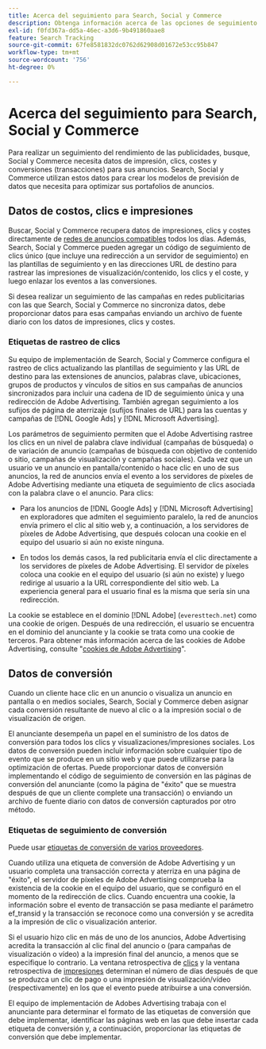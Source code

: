 ```yaml
---
title: Acerca del seguimiento para Search, Social y Commerce
description: Obtenga información acerca de las opciones de seguimiento para Search, Social y Commerce.
exl-id: f0fd367a-dd5a-46ec-a3d6-9b491860aae8
feature: Search Tracking
source-git-commit: 67fe8581832dc0762d62908d01672e53cc95b847
workflow-type: tm+mt
source-wordcount: '756'
ht-degree: 0%

---
```


# Acerca del seguimiento para Search, Social y Commerce

Para realizar un seguimiento del rendimiento de las publicidades, busque, Social y Commerce necesita datos de impresión, clics, costes y conversiones (transacciones) para sus anuncios. Search, Social y Commerce utilizan estos datos para crear los modelos de previsión de datos que necesita para optimizar sus portafolios de anuncios.

## Datos de costos, clics e impresiones

Buscar, Social y Commerce recupera datos de impresiones, clics y costes directamente de [redes de anuncios compatibles](/help/search-social-commerce/introduction/supported-inventory.md) todos los días. Además, Search, Social y Commerce pueden agregar un código de seguimiento de clics único (que incluye una redirección a un servidor de seguimiento) en las plantillas de seguimiento y en las direcciones URL de destino para rastrear las impresiones de visualización/contenido, los clics y el coste, y luego enlazar los eventos a las conversiones.

Si desea realizar un seguimiento de las campañas en redes publicitarias con las que Search, Social y Commerce no sincroniza datos, debe proporcionar datos para esas campañas enviando un archivo de fuente diario con los datos de impresiones, clics y costes.

### Etiquetas de rastreo de clics

Su equipo de implementación de Search, Social y Commerce configura el rastreo de clics actualizando las plantillas de seguimiento y las URL de destino para las extensiones de anuncios, palabras clave, ubicaciones, grupos de productos y vínculos de sitios en sus campañas de anuncios sincronizados para incluir una cadena de ID de seguimiento única y una redirección de Adobe Advertising. También agregan seguimiento a los sufijos de página de aterrizaje (sufijos finales de URL) para las cuentas y campañas de [!DNL Google Ads] y [!DNL Microsoft Advertising].

Los parámetros de seguimiento permiten que el Adobe Advertising rastree los clics en un nivel de palabra clave individual (campañas de búsqueda) o de variación de anuncio (campañas de búsqueda con objetivo de contenido o sitio, campañas de visualización y campañas sociales). Cada vez que un usuario ve un anuncio en pantalla/contenido o hace clic en uno de sus anuncios, la red de anuncios envía el evento a los servidores de píxeles de Adobe Advertising mediante una etiqueta de seguimiento de clics asociada con la palabra clave o el anuncio. Para clics:

* Para los anuncios de [!DNL Google Ads] y [!DNL Microsoft Advertising] en exploradores que admiten el seguimiento paralelo, la red de anuncios envía primero el clic al sitio web y, a continuación, a los servidores de píxeles de Adobe Advertising, que después colocan una cookie en el equipo del usuario si aún no existe ninguna.

* En todos los demás casos, la red publicitaria envía el clic directamente a los servidores de píxeles de Adobe Advertising. El servidor de píxeles coloca una cookie en el equipo del usuario (si aún no existe) y luego redirige al usuario a la URL correspondiente del sitio web. La experiencia general para el usuario final es la misma que sería sin una redirección.

La cookie se establece en el dominio [!DNL Adobe] (`everesttech.net`) como una cookie de origen. Después de una redirección, el usuario se encuentra en el dominio del anunciante y la cookie se trata como una cookie de terceros. Para obtener más información acerca de las cookies de Adobe Advertising, consulte &quot;[cookies de Adobe Advertising](https://experienceleague.adobe.com/docs/core-services/interface/ec-cookies/cookies-advertising-cloud.html?lang=es)&quot;.

## Datos de conversión

Cuando un cliente hace clic en un anuncio o visualiza un anuncio en pantalla o en medios sociales, Search, Social y Commerce deben asignar cada conversión resultante de nuevo al clic o a la impresión social o de visualización de origen.

El anunciante desempeña un papel en el suministro de los datos de conversión para todos los clics y visualizaciones/impresiones sociales. Los datos de conversión pueden incluir información sobre cualquier tipo de evento que se produce en un sitio web y que puede utilizarse para la optimización de ofertas. Puede proporcionar datos de conversión implementando el código de seguimiento de conversión en las páginas de conversión del anunciante (como la página de &quot;éxito&quot; que se muestra después de que un cliente complete una transacción) o enviando un archivo de fuente diario con datos de conversión capturados por otro método.

### Etiquetas de seguimiento de conversión

Puede usar [etiquetas de conversión de varios proveedores](/help/search-social-commerce/tracking/conversion-tracking-about.md).

Cuando utiliza una etiqueta de conversión de Adobe Advertising y un usuario completa una transacción correcta y aterriza en una página de &quot;éxito&quot;, el servidor de píxeles de Adobe Advertising comprueba la existencia de la cookie en el equipo del usuario, que se configuró en el momento de la redirección de clics. Cuando encuentra una cookie, la información sobre el evento de transacción se pasa mediante el parámetro ef_transid y la transacción se reconoce como una conversión y se acredita a la impresión de clic o visualización anterior.

Si el usuario hizo clic en más de uno de los anuncios, Adobe Advertising acredita la transacción al clic final del anuncio o (para campañas de visualización o vídeo) a la impresión final del anuncio, a menos que se especifique lo contrario. La ventana retrospectiva de [clics](/help/search-social-commerce/glossary.md#c-d) y la ventana retrospectiva de [impresiones](/help/search-social-commerce/glossary.md#i-j) determinan el número de días después de que se produzca un clic de pago o una impresión de visualización/vídeo (respectivamente) en los que el evento puede atribuirse a una conversión.

El equipo de implementación de Adobes Advertising trabaja con el anunciante para determinar el formato de las etiquetas de conversión que debe implementar, identificar las páginas web en las que debe insertar cada etiqueta de conversión y, a continuación, proporcionar las etiquetas de conversión que debe implementar.
